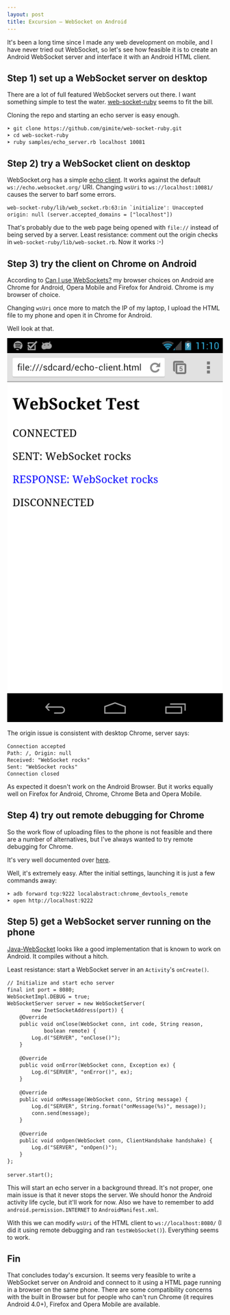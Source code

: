 ```yaml
---
layout: post
title: Excursion — WebSocket on Android
---
```


It's been a long time since I made any web development on mobile, and I have never tried out WebSocket, so let's see how feasible it is to create an Android WebSocket server and interface it with an Android HTML client.

## Step 1) set up a WebSocket server on desktop

There are a lot of full featured WebSocket servers out there. I want something simple to test the water. [web-socket-ruby](https://github.com/gimite/web-socket-ruby) seems to fit the bill.

Cloning the repo and starting an echo server is easy enough.

    ➤ git clone https://github.com/gimite/web-socket-ruby.git
    ➤ cd web-socket-ruby
    ➤ ruby samples/echo_server.rb localhost 10081

## Step 2) try a WebSocket client on desktop

WebSocket.org has a simple [echo client](http://www.websocket.org/echo.html). It works against the default `ws://echo.websocket.org/` URI. Changing `wsUri` to `ws://localhost:10081/` causes the server to barf some errors.

    web-socket-ruby/lib/web_socket.rb:63:in `initialize': Unaccepted origin: null (server.accepted_domains = ["localhost"])

That's probably due to the web page being opened with `file://` instead of being served by a server. Least resistance: comment out the origin checks in `web-socket-ruby/lib/web-socket.rb`. Now it works :-)

## Step 3) try the client on Chrome on Android

According to [Can I use WebSockets?](https://caniuse.com/websockets) my browser choices on Android are Chrome for Android, Opera Mobile and Firefox for Android. Chrome is my browser of choice.

Changing `wsUri` once more to match the IP of my laptop, I upload the HTML file to my phone and open it in Chrome for Android.

Well look at that.

![Screen shot of echo client working on Chrome for Android](/static/images/posts/screen-echo-chrome-android.png)

The origin issue is consistent with desktop Chrome, server says:

```
Connection accepted
Path: /, Origin: null
Received: "WebSocket rocks"
Sent: "WebSocket rocks"
Connection closed
```

As expected it doesn't work on the Android Browser. But it works equally well on Firefox for Android, Chrome, Chrome Beta and Opera Mobile.

## Step 4) try out remote debugging for Chrome

So the work flow of uploading files to the phone is not feasible and there are a number of alternatives, but I've always wanted to try remote debugging for Chrome.

It's very well documented over [here](https://developers.google.com/chrome-developer-tools/docs/remote-debugging).

Well, it's extremely easy. After the initial settings, launching it is just a few commands away:

    ➤ adb forward tcp:9222 localabstract:chrome_devtools_remote
    ➤ open http://localhost:9222

## Step 5) get a WebSocket server running on the phone

[Java-WebSocket](https://github.com/TooTallNate/Java-WebSocket) looks like a good implementation that is known to work on Android. It compiles without a hitch.

Least resistance: start a WebSocket server in an `Activity`'s `onCreate()`.

    // Initialize and start echo server
    final int port = 8080;
    WebSocketImpl.DEBUG = true;
    WebSocketServer server = new WebSocketServer(
            new InetSocketAddress(port)) {
        @Override
        public void onClose(WebSocket conn, int code, String reason,
                boolean remote) {
            Log.d("SERVER", "onClose()");
        }

        @Override
        public void onError(WebSocket conn, Exception ex) {
            Log.d("SERVER", "onError()", ex);
        }

        @Override
        public void onMessage(WebSocket conn, String message) {
            Log.d("SERVER", String.format("onMessage(%s)", message));
            conn.send(message);
        }

        @Override
        public void onOpen(WebSocket conn, ClientHandshake handshake) {
            Log.d("SERVER", "onOpen()");
        }
    };

    server.start();

This will start an echo server in a background thread. It's not proper, one main issue is that it never stops the server. We should honor the Android activity life cycle, but it'll work for now. Also we have to remember to add `android.permission.INTERNET` to `AndroidManifest.xml`.

With this we can modify `wsUri` of the HTML client to `ws://localhost:8080/` (I did it using remote debugging and ran `testWebSocket()`). Everything seems to work.

## Fin

That concludes today's excursion. It seems very feasible to write a WebSocket server on Android and connect to it using a HTML page running in a browser on the same phone. There are some compatibility concerns with the built in Browser but for people who can't run Chrome (it requires Android 4.0+), Firefox and Opera Mobile are available.
